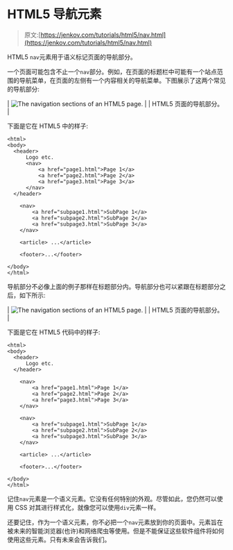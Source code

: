 # HTML5 导航元素

> 原文:[https://jenkov.com/tutorials/html5/nav.html](https://jenkov.com/tutorials/html5/nav.html)

HTML5 `nav`元素用于语义标记页面的导航部分。

一个页面可能包含不止一个`nav`部分。例如，在页面的标题栏中可能有一个站点范围的导航菜单，在页面的左侧有一个内容相关的导航菜单。下图展示了这两个常见的导航部分:

| ![The navigation sections of an HTML5 page.](../Images/6cd473328a0459b03836c533fa6aed08.png) |
| HTML5 页面的导航部分。 |

下面是它在 HTML5 中的样子:

```
<html>
<body>
  <header>
      Logo etc.
      <nav>
          <a href="page1.html">Page 1</a>
          <a href="page2.html">Page 2</a>
          <a href="page3.html">Page 3</a>
      </nav>
  </header>

    <nav>
        <a href="subpage1.html">SubPage 1</a>
        <a href="subpage2.html">SubPage 2</a>
        <a href="subpage3.html">SubPage 3</a>
    </nav>

    <article> ...</article>

    <footer>...</footer>

</body>
</html>

```

导航部分不必像上面的例子那样在标题部分内。导航部分也可以紧跟在标题部分之后，如下所示:

| ![The navigation sections of an HTML5 page.](../Images/edf644a1814bb5470dca4df9b5a326d0.png) |
| HTML5 页面的导航部分。 |

下面是它在 HTML5 代码中的样子:

```
<html>
<body>
  <header>
      Logo etc.
  </header>

    <nav>
        <a href="page1.html">Page 1</a>
        <a href="page2.html">Page 2</a>
        <a href="page3.html">Page 3</a>
    </nav>

    <nav>
        <a href="subpage1.html">SubPage 1</a>
        <a href="subpage2.html">SubPage 2</a>
        <a href="subpage3.html">SubPage 3</a>
    </nav>

    <article> ...</article>

    <footer>...</footer>

</body>
</html>

```

记住`nav`元素是一个语义元素。它没有任何特别的外观。尽管如此，您仍然可以使用 CSS 对其进行样式化，就像您可以使用`div`元素一样。

还要记住，作为一个语义元素，你不必把一个`nav`元素放到你的页面中。元素旨在被未来的智能浏览器(也许)和网络爬虫等使用。但是不能保证这些软件组件将如何使用这些元素。只有未来会告诉我们。